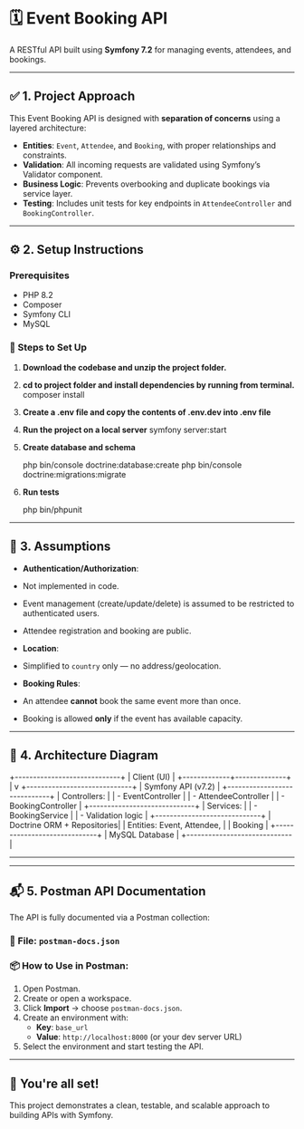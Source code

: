 # 🗓️ Event Booking API

A RESTful API built using **Symfony 7.2** for managing events, attendees, and bookings.

---

## ✅ 1. Project Approach

This Event Booking API is designed with **separation of concerns** using a layered architecture:

- **Entities**: `Event`, `Attendee`, and `Booking`, with proper relationships and constraints.
- **Validation**: All incoming requests are validated using Symfony’s Validator component.
- **Business Logic**: Prevents overbooking and duplicate bookings via service layer.
- **Testing**: Includes unit tests for key endpoints in `AttendeeController` and `BookingController`.

---

## ⚙️ 2. Setup Instructions

### Prerequisites

- PHP 8.2
- Composer
- Symfony CLI
- MySQL

### 🔧 Steps to Set Up

1. **Download the codebase and unzip the project folder.**

2. **cd to project folder and install dependencies by running from terminal.**
   composer install

3. **Create a .env file and copy the contents of .env.dev into .env file**

4. **Run the project on a local server**
   symfony server:start

5. **Create database and schema**

   php bin/console doctrine:database:create
   php bin/console doctrine:migrations:migrate

6. **Run tests**

   php bin/phpunit

---

## 🤝 3. Assumptions

- **Authentication/Authorization**:
- Not implemented in code.
- Event management (create/update/delete) is assumed to be restricted to authenticated users.
- Attendee registration and booking are public.

- **Location**:
- Simplified to `country` only — no address/geolocation.

- **Booking Rules**:
- An attendee **cannot** book the same event more than once.
- Booking is allowed **only** if the event has available capacity.

---

## 🧱 4. Architecture Diagram

+-----------------------------+
| Client (UI) |
+-------------+--------------+
|
v
+-----------------------------+
| Symfony API (v7.2) |
+-----------------------------+
| Controllers: |
| - EventController |
| - AttendeeController |
| - BookingController |
+-----------------------------+
| Services: |
| - BookingService |
| - Validation logic |
+-----------------------------+
| Doctrine ORM + Repositories|
| Entities: Event, Attendee, |
| Booking |
+-----------------------------+
| MySQL Database |
+-----------------------------|

---

---

## 📬 5. Postman API Documentation

The API is fully documented via a Postman collection:

### 📄 File: `postman-docs.json`

### 📦 How to Use in Postman:

1. Open Postman.
2. Create or open a workspace.
3. Click **Import** → choose `postman-docs.json`.
4. Create an environment with:
   - **Key**: `base_url`
   - **Value**: `http://localhost:8000` (or your dev server URL)
5. Select the environment and start testing the API.

---

## 🚀 You're all set!

This project demonstrates a clean, testable, and scalable approach to building APIs with Symfony.
